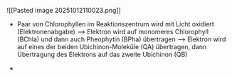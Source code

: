 ![[Pasted image 20251012110023.png]]
- Paar von Chlorophyllen im Reaktionszentrum wird mit Licht oxidiert (Elektronenabgabe) --> Elektron wird auf monomeres Chlorophyll (BChla) und dann auch Pheophytin (BPha) übertragen --> Elektron wird auf eines der beiden Ubichinon-Moleküle (QA) übertragen, dann Übertragung des Elektrons auf  das zweite Ubichinon (QB)

- 